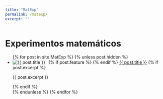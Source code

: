```yaml
---
title: "MatExp"
permalink: /matexp/
excerpt: ""
---
```


<h1>Experimentos matemáticos</h1>

<ul>
  {% for post in site.MatExp %}
    {% unless post.hidden %}
      <li>
        {% if post.feature %}
          <img src="{{ post.feature | relative_url }}" alt="{{ post.title }}" style="float: left; margin-right: 10px; max-width: 150px;">
        {% endif %}
        <a href="{{ post.url }}">{{ post.title }}</a>
        {% if post.excerpt %}
          <p>{{ post.excerpt }}</p>
        {% endif %}
        <div style="clear: both;"></div>
      </li>
    {% endunless %}
  {% endfor %}
</ul>